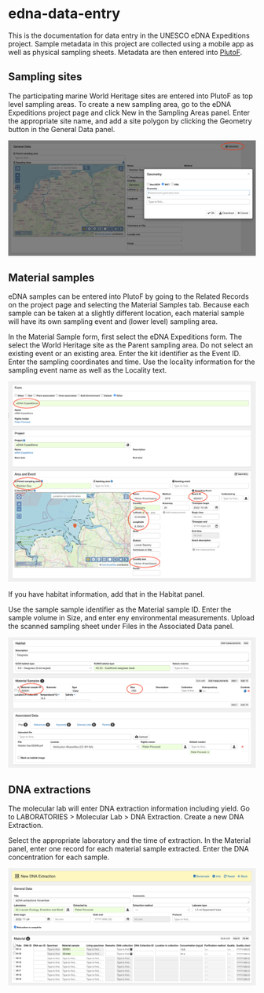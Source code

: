 # edna-data-entry

This is the documentation for data entry in the UNESCO eDNA Expeditions project. Sample metadata in this project are collected using a mobile app as well as physical sampling sheets. Metadata are then entered into [PlutoF](https://plutof.ut.ee/).

## Sampling sites

The participating marine World Heritage sites are entered into PlutoF as top level sampling areas. To create a new sampling area, go to the eDNA Expeditions project page and click New in the Sampling Areas panel. Enter the appropriate site name, and add a site polygon by clicking the Geometry button in the General Data panel.

![geometry](images/geometry.png)

## Material samples

eDNA samples can be entered into PlutoF by going to the Related Records on the project page and selecting the Material Samples tab. Because each sample can be taken at a slightly different location, each material sample will have its own sampling event and (lower level) sampling area.

In the Material Sample form, first select the eDNA Expeditions form. The select the World Heritage site as the Parent sampling area. Do not select an existing event or an existing area. Enter the kit identifier as the Event ID. Enter the sampling coordinates and time. Use the locality information for the sampling event name as well as the Locality text.

![geometry](images/sample.png)

If you have habitat information, add that in the Habitat panel.

Use the sample sample identifier as the Material sample ID. Enter the sample volume in Size, and enter eny environmental measurements. Upload the scanned sampling sheet under Files in the Associated Data panel.

![geometry](images/habitat.png)

## DNA extractions

The molecular lab will enter DNA extraction information including yield. Go to LABORATORIES > Molecular Lab > DNA Extraction. Create a new DNA Extraction.

Select the appropriate laboratory and the time of extraction. In the Material panel, enter one record for each material sample extracted. Enter the DNA concentration for each sample.

![geometry](images/extraction.png)
